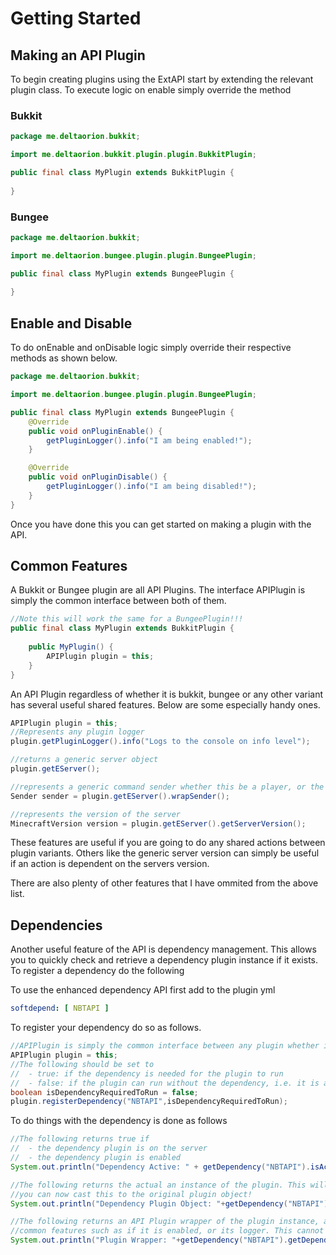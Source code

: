 # Getting Started
## Making an API Plugin

To begin creating plugins using the ExtAPI start by extending the relevant plugin class. To execute logic on enable simply override the method 

### Bukkit 

```java
package me.deltaorion.bukkit;

import me.deltaorion.bukkit.plugin.plugin.BukkitPlugin;

public final class MyPlugin extends BukkitPlugin {
    
}
```

### Bungee

```java
package me.deltaorion.bukkit;

import me.deltaorion.bungee.plugin.plugin.BungeePlugin;

public final class MyPlugin extends BungeePlugin {
    
}
```

## Enable and Disable

To do onEnable and onDisable logic simply override their respective methods as shown below. 

```java
package me.deltaorion.bukkit;

import me.deltaorion.bungee.plugin.plugin.BungeePlugin;

public final class MyPlugin extends BungeePlugin {
    @Override
    public void onPluginEnable() {
        getPluginLogger().info("I am being enabled!");
    }

    @Override
    public void onPluginDisable() {
        getPluginLogger().info("I am being disabled!");
    }
}
```

Once you have done this you can get started on making a plugin with the API. 

## Common Features

A Bukkit or Bungee plugin are all API Plugins. The interface APIPlugin is simply the common interface between both of them. 

```java
//Note this will work the same for a BungeePlugin!!!
public final class MyPlugin extends BukkitPlugin {
    
    public MyPlugin() {
        APIPlugin plugin = this;
    }
}
```

An API Plugin regardless of whether it is bukkit, bungee or any other variant has several useful shared features. Below are some especially handy ones. 

```java
APIPlugin plugin = this;
//Represents any plugin logger
plugin.getPluginLogger().info("Logs to the console on info level");

//returns a generic server object
plugin.getEServer();

//represents a generic command sender whether this be a player, or the console.
Sender sender = plugin.getEServer().wrapSender();

//represents the version of the server
MinecraftVersion version = plugin.getEServer().getServerVersion();
```

These features are useful if you are going to do any shared actions between plugin variants. Others like the generic server version can simply be useful if an action is dependent on the servers version. 

There are also plenty of other features that I have ommited from the above list. 

## Dependencies

Another useful feature of the API is dependency management. This allows you to quickly check and retrieve a dependency plugin instance if it exists. To register a dependency do the following

To use the enhanced dependency API first add to the plugin yml

```yaml
softdepend: [ NBTAPI ]
```

To register your dependency do so as follows.

```java
//APIPlugin is simply the common interface between any plugin whether it be bukkit or bungee.
APIPlugin plugin = this;
//The following should be set to
//  - true: if the dependency is needed for the plugin to run
//  - false: if the plugin can run without the dependency, i.e. it is a soft-depend
boolean isDependencyRequiredToRun = false;
plugin.registerDependency("NBTAPI",isDependencyRequiredToRun);
```

To do things with the dependency is done as follows

```java
//The following returns true if
//  - the dependency plugin is on the server
//  - the dependency plugin is enabled
System.out.println("Dependency Active: " + getDependency("NBTAPI").isActive());

//The following returns the actual an instance of the plugin. This will return a java.lang.Object
//you can now cast this to the original plugin object!
System.out.println("Dependency Plugin Object: "+getDependency("NBTAPI").getDependency());

//The following returns an API Plugin wrapper of the plugin instance, allowing you to quickly access
//common features such as if it is enabled, or its logger. This cannot be cast to the original plugin object
System.out.println("Plugin Wrapper: "+getDependency("NBTAPI").getDependEPlugin());
```




